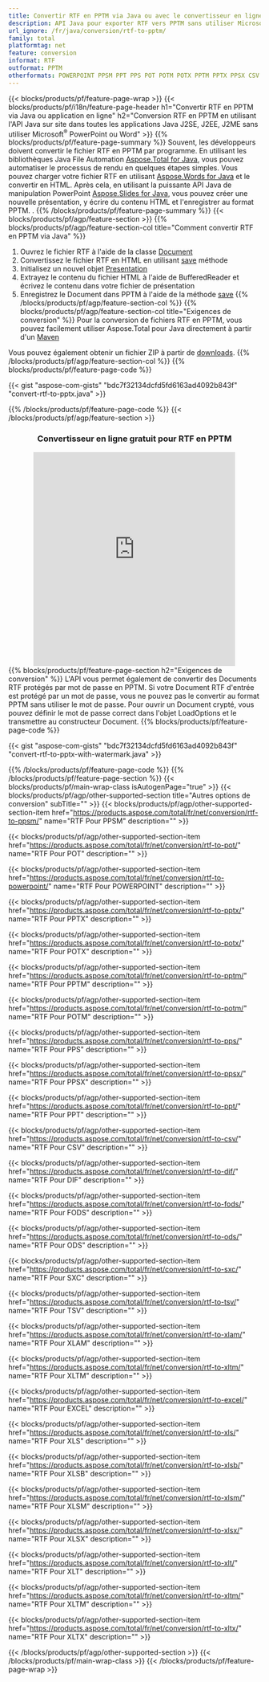```yaml
---
title: Convertir RTF en PPTM via Java ou avec le convertisseur en ligne gratuit 
description: API Java pour exporter RTF vers PPTM sans utiliser Microsoft Word ou PowerPoint ou en ligne. Testez rapidement le convertisseur en ligne POT vers CSV gratuit avant d'intégrer le code. 
url_ignore: /fr/java/conversion/rtf-to-pptm/
family: total
platformtag: net
feature: conversion
informat: RTF
outformat: PPTM
otherformats: POWERPOINT PPSM PPT PPS POT POTM POTX PPTM PPTX PPSX CSV DIF FODS ODS SXC TSV XLAM XLTM EXCEL XLS XLSB XLSM XLSX XLT XLTM XLTX
---
```

{{< blocks/products/pf/feature-page-wrap >}}
{{< blocks/products/pf/i18n/feature-page-header h1="Convertir RTF en PPTM via Java ou application en ligne" h2="Conversion RTF en PPTM en utilisant l'API Java sur site dans toutes les applications Java J2SE, J2EE, J2ME sans utiliser Microsoft<sup>&reg;</sup> PowerPoint ou Word" >}}
{{% blocks/products/pf/feature-page-summary %}}
Souvent, les développeurs doivent convertir le fichier RTF en PPTM par programme. En utilisant les bibliothèques Java File Automation [Aspose.Total for Java](https://products.aspose.com/total/java/), vous pouvez automatiser le processus de rendu en quelques étapes simples. Vous pouvez charger votre fichier RTF en utilisant [Aspose.Words for Java](https://products.aspose.com/words/java/) et le convertir en HTML. Après cela, en utilisant la puissante API Java de manipulation PowerPoint [Aspose.Slides for Java](https://products.aspose.com/slides/java/), vous pouvez créer une nouvelle présentation, y écrire du contenu HTML et l'enregistrer au format PPTM. .
{{% /blocks/products/pf/feature-page-summary  %}}
{{< blocks/products/pf/agp/feature-section >}}
{{% blocks/products/pf/agp/feature-section-col title="Comment convertir RTF en PPTM via Java" %}}
1. Ouvrez le fichier RTF à l'aide de la classe [Document](https://reference.aspose.com/words/java/com.aspose.words/Document)
2. Convertissez le fichier RTF en HTML en utilisant [save](https://reference.aspose.com/words/java/com.aspose.words/Document#save(java.lang.String,com.aspose.words.SaveOptions)) méthode
3. Initialisez un nouvel objet [Presentation](https://reference.aspose.com/slides/java/com.aspose.slides/Presentation)
5. Extrayez le contenu du fichier HTML à l'aide de BufferedReader et écrivez le contenu dans votre fichier de présentation
6. Enregistrez le Document dans PPTM à l'aide de la méthode [save](https://reference.aspose.com/slides/java/com.aspose.slides/Presentation#save-java.io.OutputStream-int-)
{{% /blocks/products/pf/agp/feature-section-col %}}
{{% blocks/products/pf/agp/feature-section-col title="Exigences de conversion" %}}
Pour la conversion de fichiers RTF en PPTM, vous pouvez facilement utiliser Aspose.Total pour Java directement à partir d'un [Maven](https://releases.aspose.com/total/java/)

Vous pouvez également obtenir un fichier ZIP à partir de [downloads](https://releases.aspose.com/total/java).
{{% /blocks/products/pf/agp/feature-section-col %}}
{{% blocks/products/pf/feature-page-code %}}

{{< gist "aspose-com-gists" "bdc7f32134dcfd5fd6163ad4092b843f" "convert-rtf-to-pptx.java" >}}


{{% /blocks/products/pf/feature-page-code %}}
{{< /blocks/products/pf/agp/feature-section >}}
<div class="container-fluid agp-content bg-white aboutfile box-1 vh100 section nopbtm">
<div class=container>
<div class=row>
<div class="demobox tc col-md-12 padding-0" align="center">

<h3>Convertisseur en ligne gratuit pour RTF en PPTM</h3>

<iframe style="border: none; height: 426px;" scrolling="no" src="https://total-conversion-app-65z5r2lp.qa.k8s.dynabic.com/?to=pptm&from=rtf" id="child-iframe" width="80%"></iframe>

</div></div>
</div></div>
{{% blocks/products/pf/feature-page-section  h2="Exigences de conversion" %}}
L'API vous permet également de convertir des Documents RTF protégés par mot de passe en PPTM. Si votre Document RTF d'entrée est protégé par un mot de passe, vous ne pouvez pas le convertir au format PPTM sans utiliser le mot de passe. Pour ouvrir un Document crypté, vous pouvez définir le mot de passe correct dans l'objet LoadOptions et le transmettre au constructeur Document.  
{{% blocks/products/pf/feature-page-code %}}

{{< gist "aspose-com-gists" "bdc7f32134dcfd5fd6163ad4092b843f" "convert-rtf-to-pptx-with-watermark.java" >}}

{{% /blocks/products/pf/feature-page-code  %}}
{{% /blocks/products/pf/feature-page-section %}}
{{< blocks/products/pf/main-wrap-class isAutogenPage="true" >}}
{{< blocks/products/pf/agp/other-supported-section title="Autres options de conversion" subTitle="" >}}
{{< blocks/products/pf/agp/other-supported-section-item href="https://products.aspose.com/total/fr/net/conversion/rtf-to-ppsm/" name="RTF Pour PPSM" description="" >}}

{{< blocks/products/pf/agp/other-supported-section-item href="https://products.aspose.com/total/fr/net/conversion/rtf-to-pot/" name="RTF Pour POT" description="" >}}

{{< blocks/products/pf/agp/other-supported-section-item href="https://products.aspose.com/total/fr/net/conversion/rtf-to-powerpoint/" name="RTF Pour POWERPOINT" description="" >}}

{{< blocks/products/pf/agp/other-supported-section-item href="https://products.aspose.com/total/fr/net/conversion/rtf-to-pptx/" name="RTF Pour PPTX" description="" >}}

{{< blocks/products/pf/agp/other-supported-section-item href="https://products.aspose.com/total/fr/net/conversion/rtf-to-potx/" name="RTF Pour POTX" description="" >}}

{{< blocks/products/pf/agp/other-supported-section-item href="https://products.aspose.com/total/fr/net/conversion/rtf-to-pptm/" name="RTF Pour PPTM" description="" >}}

{{< blocks/products/pf/agp/other-supported-section-item href="https://products.aspose.com/total/fr/net/conversion/rtf-to-potm/" name="RTF Pour POTM" description="" >}}

{{< blocks/products/pf/agp/other-supported-section-item href="https://products.aspose.com/total/fr/net/conversion/rtf-to-pps/" name="RTF Pour PPS" description="" >}}

{{< blocks/products/pf/agp/other-supported-section-item href="https://products.aspose.com/total/fr/net/conversion/rtf-to-ppsx/" name="RTF Pour PPSX" description="" >}}

{{< blocks/products/pf/agp/other-supported-section-item href="https://products.aspose.com/total/fr/net/conversion/rtf-to-ppt/" name="RTF Pour PPT" description="" >}}

{{< blocks/products/pf/agp/other-supported-section-item href="https://products.aspose.com/total/fr/net/conversion/rtf-to-csv/" name="RTF Pour CSV" description="" >}}

{{< blocks/products/pf/agp/other-supported-section-item href="https://products.aspose.com/total/fr/net/conversion/rtf-to-dif/" name="RTF Pour DIF" description="" >}}

{{< blocks/products/pf/agp/other-supported-section-item href="https://products.aspose.com/total/fr/net/conversion/rtf-to-fods/" name="RTF Pour FODS" description="" >}}

{{< blocks/products/pf/agp/other-supported-section-item href="https://products.aspose.com/total/fr/net/conversion/rtf-to-ods/" name="RTF Pour ODS" description="" >}}

{{< blocks/products/pf/agp/other-supported-section-item href="https://products.aspose.com/total/fr/net/conversion/rtf-to-sxc/" name="RTF Pour SXC" description="" >}}

{{< blocks/products/pf/agp/other-supported-section-item href="https://products.aspose.com/total/fr/net/conversion/rtf-to-tsv/" name="RTF Pour TSV" description="" >}}

{{< blocks/products/pf/agp/other-supported-section-item href="https://products.aspose.com/total/fr/net/conversion/rtf-to-xlam/" name="RTF Pour XLAM" description="" >}}

{{< blocks/products/pf/agp/other-supported-section-item href="https://products.aspose.com/total/fr/net/conversion/rtf-to-xltm/" name="RTF Pour XLTM" description="" >}}

{{< blocks/products/pf/agp/other-supported-section-item href="https://products.aspose.com/total/fr/net/conversion/rtf-to-excel/" name="RTF Pour EXCEL" description="" >}}

{{< blocks/products/pf/agp/other-supported-section-item href="https://products.aspose.com/total/fr/net/conversion/rtf-to-xls/" name="RTF Pour XLS" description="" >}}

{{< blocks/products/pf/agp/other-supported-section-item href="https://products.aspose.com/total/fr/net/conversion/rtf-to-xlsb/" name="RTF Pour XLSB" description="" >}}

{{< blocks/products/pf/agp/other-supported-section-item href="https://products.aspose.com/total/fr/net/conversion/rtf-to-xlsm/" name="RTF Pour XLSM" description="" >}}

{{< blocks/products/pf/agp/other-supported-section-item href="https://products.aspose.com/total/fr/net/conversion/rtf-to-xlsx/" name="RTF Pour XLSX" description="" >}}

{{< blocks/products/pf/agp/other-supported-section-item href="https://products.aspose.com/total/fr/net/conversion/rtf-to-xlt/" name="RTF Pour XLT" description="" >}}

{{< blocks/products/pf/agp/other-supported-section-item href="https://products.aspose.com/total/fr/net/conversion/rtf-to-xltm/" name="RTF Pour XLTM" description="" >}}

{{< blocks/products/pf/agp/other-supported-section-item href="https://products.aspose.com/total/fr/net/conversion/rtf-to-xltx/" name="RTF Pour XLTX" description="" >}}


{{< /blocks/products/pf/agp/other-supported-section >}}
{{< /blocks/products/pf/main-wrap-class >}}
{{< /blocks/products/pf/feature-page-wrap >}}